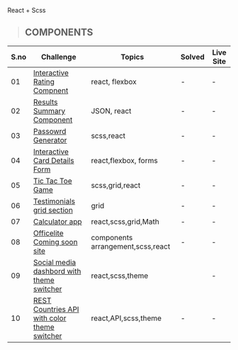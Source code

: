 React + Scss

> ## COMPONENTS

<table>
<thead>

<tr>
<th>S.no</th>
<th>Challenge</th>
<th>Topics</th>
<th>Solved</th>
<th>Live Site</th>
<tr>

<thead>

<tbody>

<tr>
<td>01</td>
<td><a href="https://www.frontendmentor.io/challenges/interactive-rating-component-koxpeBUmI">Interactive Rating Compnent</td>
<td>
react,
flexbox
</td>
<td>-</td>
<td>-</td>
</tr>

<tr>
<td>02</td>
<td><a href="https://www.frontendmentor.io/challenges/results-summary-component-CE_K6s0maV">Results Summary Component</td>
<td>JSON, react</td>
<td>-</td>
<td>-</td>
</tr>

<tr>
<td>03</td>
<td><a href="https://www.frontendmentor.io/challenges/password-generator-app-Mr8CLycqjh">Passowrd Generator</td>
<td>scss,react</td>
<td>-</td>
<td>-</td>
</tr>

<tr>
<td>04</td>
<td><a href="https://www.frontendmentor.io/challenges/interactive-card-details-form-XpS8cKZDWw">Interactive Card Details Form</td>
<td>react,flexbox, forms</td>
<td>-</td>
<td>-</td>
</tr>

<tr>
<td>05</td>
<td><a href="https://www.frontendmentor.io/challenges/tic-tac-toe-game-Re7ZF_E2v">Tic Tac Toe Game</td>
<td>scss,grid,react</td>
<td>-</td>
<td>-</td>
</tr>

<tr>
<td>06</td>
<td><a href="https://www.frontendmentor.io/challenges/testimonials-grid-section-Nnw6J7Un7">Testimonials grid section</td>
<td>grid</td>
<td>-</td>
<td>-</td>
</tr>

<tr>
<td>07</td>
<td><a href="https://www.frontendmentor.io/challenges/calculator-app-9lteq5N29">Calculator app</td>
<td>react,scss,grid,Math</td>
<td>-</td>
<td>-</td>
</tr>

<tr>
<td>08</td>
<td><a href="https://www.frontendmentor.io/challenges/officelite-coming-soon-site-M4DIPNz8g">Officelite Coming soon site</td>
<td>components arrangement,scss,react</td>
<td>-</td>
<td>-</td>
</tr>

<tr>
<td>09</td>
<td><a href="https://www.frontendmentor.io/challenges/social-media-dashboard-with-theme-switcher-6oY8ozp_H">
Social media dashbord with theme switcher</td>
<td>react,scss,theme</td>
<td></td>
<td>-</td>
</tr>

<tr>
<td>10</td>
<td><a href="https://www.frontendmentor.io/challenges/rest-countries-api-with-color-theme-switcher-5cacc469fec04111f7b848ca">REST Countries API with color theme switcher</td>
<td>react,API,scss,theme</td>
<td>-</td>
<td>-</td>
</tr>

<tobdy/>
<table>
